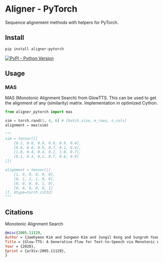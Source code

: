 
# Aligner - PyTorch 

Sequence alignement methods with helpers for PyTorch. 

## Install

```bash
pip install aligner-pytorch
```

[![PyPI - Python Version](https://img.shields.io/pypi/v/aligner-pytorch?style=flat&colorA=black&colorB=black)](https://pypi.org/project/aligner-pytorch/)


## Usage

### MAS

MAS (Monotonic Alignment Search) from GlowTTS. This can be used to get the alignment of any (similarity) matrix. Implementation in optimized Cython. 

```py
from aligner_pytorch import mas 

sim = torch.rand(1, 4, 6) # [batch_size, m_rows, n_cols]
alignment = mas(sim)

"""
sim = tensor([[
    [0.2, 0.8, 0.9, 0.9, 0.9, 0.4],
    [0.6, 0.8, 0.9, 0.7, 0.1, 0.4],
    [1.0, 0.4, 0.4, 0.2, 1.0, 0.7],
    [0.1, 0.3, 0.1, 0.7, 0.6, 0.9]
]])

alignment = tensor([[
    [1, 0, 0, 0, 0, 0],
    [0, 1, 1, 1, 0, 0],
    [0, 0, 0, 0, 1, 0],
    [0, 0, 0, 0, 0, 1]
]], dtype=torch.int32)
"""
```

## Citations

Monotonic Alignment Search 
```bibtex
@misc{2005.11129,
Author = {Jaehyeon Kim and Sungwon Kim and Jungil Kong and Sungroh Yoon},
Title = {Glow-TTS: A Generative Flow for Text-to-Speech via Monotonic Alignment Search},
Year = {2020},
Eprint = {arXiv:2005.11129},
}
```